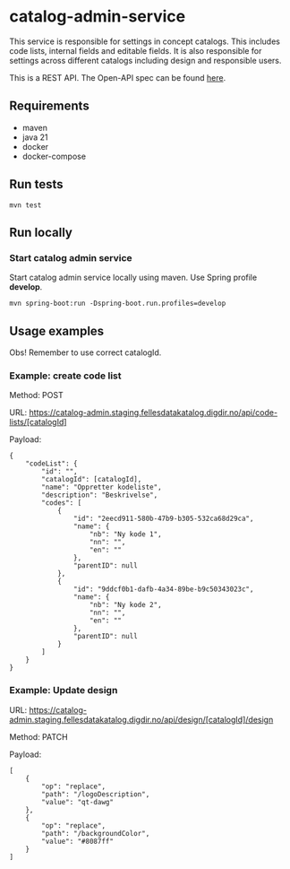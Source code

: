 # catalog-admin-service

This service is responsible for settings in concept catalogs. This includes code lists, internal fields and editable fields. It is also responsible for settings across different catalogs including design and responsible users. 

This is a REST API. The Open-API spec can be found [here](https://raw.githubusercontent.com/Informasjonsforvaltning/catalog-admin-service/main/openapi.yaml). 

## Requirements
- maven
- java 21
- docker
- docker-compose

## Run tests
```
mvn test
```

## Run locally

### Start catalog admin service
Start catalog admin service locally using maven. Use Spring profile **develop**.
```
mvn spring-boot:run -Dspring-boot.run.profiles=develop
```


## Usage examples
Obs! Remember to use correct catalogId. 

### Example: create code list

Method: POST

URL: https://catalog-admin.staging.fellesdatakatalog.digdir.no/api/code-lists/[catalogId]

Payload:
```
{
    "codeList": {
        "id": "",
        "catalogId": [catalogId],
        "name": "Oppretter kodeliste",
        "description": "Beskrivelse",
        "codes": [
            {
                "id": "2eecd911-580b-47b9-b305-532ca68d29ca",
                "name": {
                    "nb": "Ny kode 1",
                    "nn": "",
                    "en": ""
                },
                "parentID": null
            },
            {
                "id": "9ddcf0b1-dafb-4a34-89be-b9c50343023c",
                "name": {
                    "nb": "Ny kode 2",
                    "nn": "",
                    "en": ""
                },
                "parentID": null
            }
        ]
    }
}
```

### Example: Update design

URL: https://catalog-admin.staging.fellesdatakatalog.digdir.no/api/design/[catalogId]/design

Method: PATCH

Payload:

```
[
    {
        "op": "replace",
        "path": "/logoDescription",
        "value": "qt-dawg"
    },
    {
        "op": "replace",
        "path": "/backgroundColor",
        "value": "#8087ff"
    }
]

```
